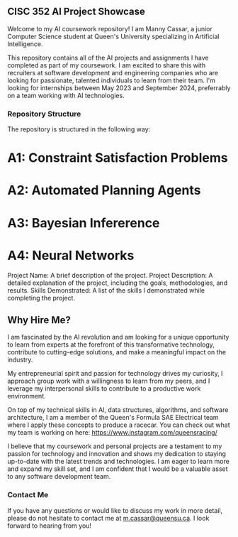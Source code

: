 ## CISC 352 AI Project Showcase

Welcome to my AI coursework repository! I am Manny Cassar, a junior Computer Science student at Queen's University specializing in Artificial Intelligence.

This repository contains all of the AI projects and assignments I have completed as part of my coursework. I am excited to share this with recruiters at software development and engineering companies who are looking for passionate, talented individuals to learn from their team. I'm looking for internships between May 2023 and September 2024, preferrably on a team working with AI technologies.

### Repository Structure
The repository is structured in the following way:

# A1: Constraint Satisfaction Problems
# A2: Automated Planning Agents
# A3: Bayesian Infererence
# A4: Neural Networks

Project Name: A brief description of the project.
Project Description: A detailed explanation of the project, including the goals, methodologies, and results.
Skills Demonstrated: A list of the skills I demonstrated while completing the project.

## Why Hire Me?

I am fascinated by the AI revolution and am looking for a unique opportunity to learn from experts at the forefront of this transformative technology, contribute to cutting-edge solutions, and make a meaningful impact on the industry.

My entrepreneurial spirit and passion for technology drives my curiosity, I approach group work with a willingness to learn from my peers, and I leverage my interpersonal skills to contribute to a productive work environment.

On top of my technical skills in AI, data structures, algorithms, and software architecture, I am a member of the Queen's Formula SAE Electrical team where I apply these concepts to produce a racecar. You can check out what my team is working on here: https://www.instagram.com/queensracing/

I believe that my coursework and personal projects are a testament to my passion for technology and innovation and shows my dedication to staying up-to-date with the latest trends and technologies.  I am eager to learn more and expand my skill set, and I am confident that I would be a valuable asset to any software development team.

### Contact Me
If you have any questions or would like to discuss my work in more detail, please do not hesitate to contact me at m.cassar@queensu.ca. I look forward to hearing from you!






